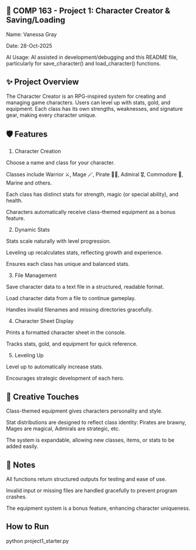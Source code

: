 ## 🏰 COMP 163 - Project 1: Character Creator & Saving/Loading

Name: Vanessa Gray

Date: 28-Oct-2025

AI Usage: AI assisted in development/debugging and this README file, particularly for save_character() and load_character() functions.

## ✨ Project Overview

The Character Creator is an RPG-inspired system for creating and managing game characters. Users can level up with stats, gold, and equipment. Each class has its own strengths, weaknesses, and signature gear, making every character unique.

## 🛡️ Features
1. Character Creation

Choose a name and class for your character.

Classes include Warrior ⚔️, Mage 🪄, Pirate 🏴‍☠️, Admiral 🎖️, Commodore 🐌, Marine and others.

Each class has distinct stats for strength, magic (or special ability), and health.

Characters automatically receive class-themed equipment as a bonus feature.

2. Dynamic Stats

Stats scale naturally with level progression.

Leveling up recalculates stats, reflecting growth and experience.

Ensures each class has unique and balanced stats.

3. File Management

Save character data to a text file in a structured, readable format.

Load character data from a file to continue gameplay.

Handles invalid filenames and missing directories gracefully.

4. Character Sheet Display

Prints a formatted character sheet in the console.

Tracks stats, gold, and equipment for quick reference.

5. Leveling Up

Level up to automatically increase stats.

Encourages strategic development of each hero.

## 🌟 Creative Touches

Class-themed equipment gives characters personality and style.

Stat distributions are designed to reflect class identity: Pirates are brawny, Mages are magical, Admirals are strategic, etc.

The system is expandable, allowing new classes, items, or stats to be added easily.

## 📝 Notes

All functions return structured outputs for testing and ease of use.

Invalid input or missing files are handled gracefully to prevent program crashes.

The equipment system is a bonus feature, enhancing character uniqueness.

## How to Run
python project1_starter.py

